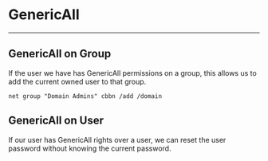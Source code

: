 # GenericAll
---
## GenericAll on Group
If the user we have has GenericAll permissions on a group, this allows us to add the current owned user to that group.
```
net group "Domain Admins" cbbn /add /domain
```

## GenericAll on User
If our user has GenericAll rights over a user, we can reset the user password without knowing the current password.
